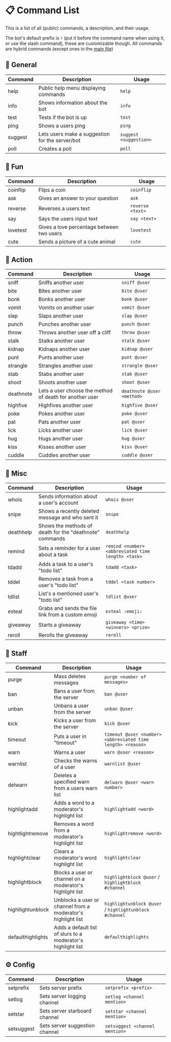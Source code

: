 # 📋 Command List
This is a list of all (public) commands, a description, and their usage.

The bot's default prefix is `!` (put it before the command name when using it, or use the slash command), these are customizable though.
All commands are hybrid commands (except ones in the [main file](https://github.com/GamingDerp/SleeplessCityBot/blob/main/SCBMainFile.py))

## 📌 General
Command | Description | Usage
--- | --- | ---
help | Public help menu displaying commands | `help`
info | Shows information about the bot | `info`
test | Tests if the bot is up | `test`
ping | Shows a users ping | `ping`
suggest | Lets users make a suggestion for the server/bot | `suggest <suggestion>`
poll | Creates a poll | `poll`

## 🎉 Fun
Command | Description | Usage
--- | --- | ---
coinflip | Flips a coin | `coinflip`
ask | Gives an answer to your question | `ask`
reverse | Reverses a users text | `reverse <text>`
say | Says the users input text | `say <text>`
lovetest | Gives a love percentage between two users | `lovetest`
cute | Sends a picture of a cute animal | `cute`

## 🎯 Action
Command | Description | Usage
--- | --- | ---
sniff | Sniffs another user | `sniff @user`
bite | Bites another user | `bite @user`
bonk | Bonks another user | `bonk @user`
vomit | Vomits on another user | `vomit @user`
slap | Slaps another user | `slap @user`
punch | Punches another user | `punch @user`
throw | Throws another user off a cliff | `throw @user`
stalk | Stalks another user | `stalk @user`
kidnap | Kidnaps another user | `kidnap @user`
punt | Punts another user | `punt @user`
strangle | Strangles another user | `strangle @user`
stab | Stabs another user | `stab @user`
shoot | Shoots another user | `shoot @user`
deathnote | Lets a user choose the method of death for another user | `deathnote @user <method>`
highfive | Highfives another user | `highfive @user`
poke | Pokes another user | `poke @user`
pat | Pats another user | `pat @user`
lick | Licks another user | `lick @user`
hug | Hugs another user | `hug @user`
kiss | Kisses another user | `kiss @user`
cuddle | Cuddles another user | `cuddle @user`

## 🧮 Misc
Command | Description | Usage
--- | --- | ---
whois | Sends information about a user's account | `whois @user`
snipe | Shows a recently deleted message and who sent it | `snipe`
deathhelp | Shows the methods of death for the "deathnote" commands | `deathhelp`
remind | Sets a reminder for a user about a task | `remind <number><abbreviated time length> <task>`
tdadd | Adds a task to a user's "todo list" | `tdadd <task>`
tddel | Removes a task from a user's "todo list" | `tddel <task number>`
tdlist | List's a mentioned user's "todo list" | `tdlist @user`
esteal | Grabs and sends the file link from a custom emoji | `esteal :emoji:`
giveaway | Starts a giveaway | `giveaway <time> <winners> <prize>`
reroll | Rerolls the giveaway | `reroll`

## 🔰 Staff
Command | Description | Usage
--- | --- | ---
purge | Mass deletes messages | `purge <number of messages>`
ban | Bans a user from the server | `ban @user`
unban | Unbans a user from the server | `unban @user`
kick | Kicks a user from the server | `kick @user`
timeout | Puts a user in "timeout" | `timeout @user <number><abbreviated time length> <reason>`
warn | Warns a user | `warn @user <reason>`
warnlist | Checks the warns of a user | `warnlist @user`
delwarn | Deletes a specified warn from a users warn list | `delwarn @user <warn number>`
highlightadd | Adds a word to a moderator's highlight list | `highlightadd <word>`
hightlightremove | Removes a word from a moderator's highlight list | `highlightremove <word>`
highlightclear | Clears a moderator's word highlight list | `highlightclear`
highlightblock | Blocks a user or channel on a moderator's highlight list | `highlightblock @user` / `highlightblock #channel`
highllightunblock | Unblocks a user or channel from a moderator's highlight list | `highlightunblock @user` / `highlightunblock #channel`
defaulthighlights | Adds a default list of slurs to a moderator's highlight list | `defaulthighlights`

## ⚙️ Config
Command | Description | Usage
--- | --- | ---
setprefix | Sets server prefix | `setprefix <prefix>`
setlog | Sets server logging channel | `setlog <channel mention>`
setstar | Sets server starboard channel | `setstar <channel mention>`
setsuggest | Sets server suggestion channel | `setsuggest <channel mention>`
